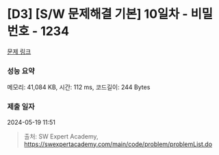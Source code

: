 # [D3] [S/W 문제해결 기본] 10일차 - 비밀번호 - 1234 

[문제 링크](https://swexpertacademy.com/main/code/problem/problemDetail.do?contestProbId=AV14_DEKAJcCFAYD) 

### 성능 요약

메모리: 41,084 KB, 시간: 112 ms, 코드길이: 244 Bytes

### 제출 일자

2024-05-19 11:51



> 출처: SW Expert Academy, https://swexpertacademy.com/main/code/problem/problemList.do